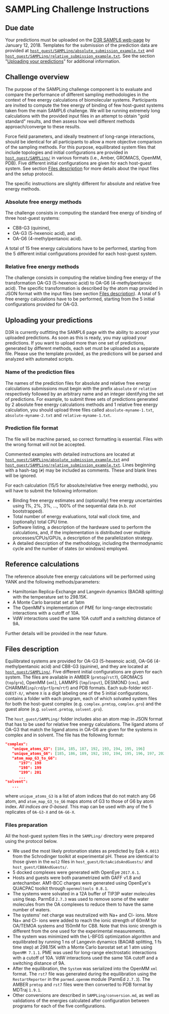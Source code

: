 # SAMPLing Challenge Instructions

## Due date
Your predictions must be uploaded on the [D3R SAMPL6 web-page](https://drugdesigndata.org/about/sampl6) by January 12, 2018.
Templates for the submission of the prediction data are provided at
[`host_guest/SAMPLing/absolute_submission_example.txt`](host_guest/SAMPLing/absolute_submission_example.txt) and
[`host_guest/SAMPLing/relative_submission_example.txt`](host_guest/SAMPLing/relative_submission_example.txt).
See the section "[Uploading your predictions](#uploading-your-predictions)" for additional information.

## Challenge overview

The purpose of the SAMPLing challenge component is to evaluate and compare the performance of different sampling methodologies in the context of free energy calculations of biomolecular systems. Participants are invited to compute the free energy of binding of few host-guest systems taken from the main SAMPL6 challenge. We will be running extremely long calculations with the provided input files in an attempt to obtain "gold standard" results, and then assess how well different methods approach/converge to these results.

Force field parameters, and ideally treatment of long-range interactions, should be identical for all participants to allow a more objective comparison of the sampling methods. For this purpose, equilibrated system files that include topologies and initial configurations are provided in [`host_guest/SAMPLing/`](host_guest/SAMPLing) in various formats (i.e., Amber, GROMACS, OpenMM, PDB). Five different initial configurations are given for each host-guest system. See section [Files description](#files-description) for more details about the input files and the setup protocol.

The specific instructions are slightly different for absolute and relative free energy methods.

### Absolute free energy methods

The challenge consists in computing the standard free energy of binding of three host-guest systems:
- CB8-G3 (quinine),
- OA-G3 (5-hexenoic acid), and
- OA-G6 (4-methylpentanoic acid).

A total of 15 free energy calculations have to be performed, starting from the 5 different initial configurations provided for each host-guest system.

### Relative free energy methods

The challenge consists in computing the relative binding free energy of the transformation OA-G3 (5-hexenoic acid) to OA-G6 (4-methylpentanoic acid). The specific transformation is described by the atom map provided in JSON format with the input files (see section [Files description](#files-description)). A total of 5 free energy calculations have to be performed, starting from the 5 initial configurations provided for OA-G3.

## Uploading your predictions

D3R is currently outfitting the SAMPL6 page with the ability to accept your uploaded predictions. As soon as this is
ready, you may upload your predictions. If you want to upload more than one set of predictions, generated by different
methods, each set must be uploaded as a separate file. Please use the template provided, as the predictions will be
parsed and analyzed with automated scripts.

### Name of the prediction files

The names of the prediction files for absolute and relative free energy calculations submissions must begin with the
prefix `absolute` or `relative` respectively followed by an arbitrary name and an integer identifying the set of predictions.
For example, to submit three sets of predictions generated by 2 absolute free energy calculations methods and 1
relative free energy calculation, you should upload three files called `absolute-myname-1.txt`, `absolute-myname-2.txt`
and `relative-myname-1.txt`.

### Prediction file format

The file will be machine parsed, so correct formatting is essential. Files with the wrong format will not be accepted.

Commented examples with detailed instructions are located at
[`host_guest/SAMPLing/absolute_submission_example.txt`](host_guest/SAMPLing/absolute_submission_example.txt) and
[`host_guest/SAMPLing/relative_submission_example.txt`](host_guest/SAMPLing/relative_submission_example.txt).
Lines beginning with a hash-tag (`#`) may be included as comments. These and blank lines will be ignored.

For each calculation (15/5 for absolute/relative free energy methods), you will have to submit the following information:
- Binding free energy estimates and (optionally) free energy uncertainties using 1%, 2%, 3%, ..., 100% of the sequential data (n.b. _not_ bootstrapped).
- Total number of energy evaluations, total wall clock time, and (optionally) total CPU time.
- Software listing, a description of the hardware used to perform the calculations, and, if the implementation is
distributed over multiple processes/CPUs/GPUs, a description of the parallelization strategy.
- A detailed description of the methodology, including the thermodynamic cycle and the number of states (or windows) employed.

## Reference calculations

The reference absolute free energy calculations will be performed using YANK and the following methods/parameters:
- Hamiltonian Replica-Exchange and Langevin dynamics (BAOAB splitting) with the temperature set to 298.15K.
- A Monte Carlo barostat set at 1atm
- The OpenMM's implementation of PME for long-range electrostatic interactions with a cutoff of 10A.
- VdW interactions used the same 10A cutoff and a switching distance of 9A.

Further details will be provided in the near future.

## Files description

Equilibrated systems are provided for OA-G3 (5-hexenoic acid), OA-G6 (4-methylpentanoic acid) and CB8-G3 (quinine), and they are located at [`host_guest/SAMPLing/`](host_guest/SAMPLing). Five different initial configurations are given for each system. The files are available in AMBER (`prmtop`/`rst7`), GROMACS (`top`/`gro`), OpenMM (`xml`), LAMMPS (`lmp`/`input`), DESMOND (`cms`), and CHARMM(`inp`/`crd`/`prf`/`prm`/`rtf`) and PDB formats. Each sub-folder `HOST-GUEST-X/`, where `X` is a digit labeling one of the 5 initial configurations, contains a folder with each program, each of which solvated system files for both the host-guest complex (e.g. `complex.prmtop`, `complex.gro`) and the guest alone (e.g. `solvent.prmtop`, `solvent.gro`).

The `host_guest/SAMPLing/` folder includes also an atom map in JSON format that has to be used for relative free energy calculations. The ligand atoms of OA-G3 that match the ligand atoms in OA-G6 are given for the systems in complex and in solvent. The file has the following format:
```json
"complex":
   "unique_atoms_G3": [184, 185, 187, 192, 193, 194, 195, 196]
   "unique_atoms_G6": [185, 186, 189, 192, 193, 194, 195, 196, 197, 202]
   "atom_map_G3_to_G6":
      "197": 198
      "198": 199
      "199": 201
      ...
"solvent":
   ...
```
where `unique_atoms_G3` is a list of atom indices that do not match any G6 atom, and `atom_map_G3_to_G6` maps atoms of G3 to those of G6 by atom index. _All indices are 0-based_. This map can be used with any of the 5 replicates of `OA-G3-X` and `OA-G6-X`.

### Files preparation
All the host-guest system files in the `SAMPLing/` directory were prepared using the protocol below.
- We used the most likely protonation states as predicted by Epik `4.0013` from the Schrodinger toolkit at experimental pH. These are identical to those given in the `mol2` files in `host_guest/OctaAcidsAndGuests/` and `host_guest/CB8AndGuests/`.
- 5 docked complexes were generated with OpenEye `2017.6.1`.
- Hosts and guests were both parametrized with GAFF v1.8 and antechamber. AM1-BCC charges were generated using OpenEye's QUACPAC toolkit through `openmoltools 0.8.1`.
- The systems were solvated in a 12A buffer of TIP3P water molecules using tleap. ParmEd `2.7.3` was used to remove some of the water molecules from the OA complexes to reduce them to have the same number of waters.
- The systems' net charge was neutralized with Na+ and Cl- ions. More Na+ and Cl- ions were added to reach the ionic strength of 60mM for OA/TEMOA systems and 150mM for CB8. Note that this ionic strength is different from the one used for the experimental measurements.
- The system was minimized with the L-BFGS optimization algorithm and equilibrated by running 1 ns of Langevin dynamics (BAOAB splitting, 1 fs time step) at 298.15K with a Monte Carlo barostat set at 1 atm using `OpenMM 7.1.1`. PME was used for long-range electrostatic interactions with a cutoff of 10A. VdW interactions used the same 10A cutoff and a switching distance of 9A.
- After the equilibration, the `System` was serialized into the OpenMM `xml` format. The `rst7` file was generated during the equilibration using the `RestartReporter` in the `parmed.openmm` module (ParmEd `2.7.3`). The AMBER `prmtop` and `rst7` files were then converted to PDB format by MDTraj `1.9.1`.
- Other conversions are described in `SAMPLing/conversion.md`, as well as validations of the energies calculated after configuration between programs for each of the five configurations.
